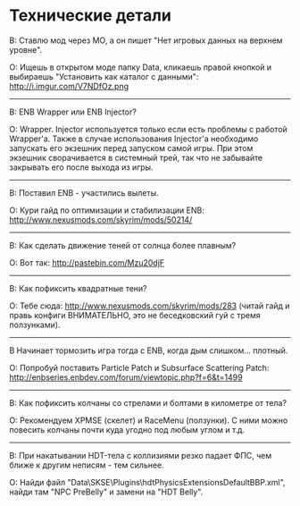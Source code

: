 # Технические детали

В: Ставлю мод через МО, а он пишет "Нет игровых данных на верхнем уровне".

О: Ищешь в открытом моде папку Data, кликаешь правой кнопкой и выбираешь "Установить как каталог с данными": http://i.imgur.com/V7NDfOz.png

------

В: ENB Wrapper или ENB Injector?

О: Wrapper. Injector используется только если есть проблемы с работой Wrapper'а. Также в случае использования Injector'а необходимо запускать его экзешник перед запуском самой игры. При этом экзешник сворачивается в системный трей, так что не забывайте закрывать его после выхода из игры.

------

В: Поставил ENB - участились вылеты.

О: Кури гайд по оптимизации и стабилизации ENB: http://www.nexusmods.com/skyrim/mods/50214/

------

В: Как сделать движение теней от солнца более плавным?

О: Вот так: http://pastebin.com/Mzu20djF

------

В: Как пофиксить квадратные тени?

О: Тебе сюда: http://www.nexusmods.com/skyrim/mods/283 (читай гайд и правь конфиги ВНИМАТЕЛЬНО, это не беседковский гуй с тремя ползунками).

------

В Начинает тормозить игра тогда с ENB, когда дым слишком... плотный.

О: Попробуй поставить Particle Patch и Subsurface Scattering Patch: http://enbseries.enbdev.com/forum/viewtopic.php?f=6&t=1499

------

В: Как пофиксить колчаны со стрелами и болтами в километре от тела?

О: Рекомендуем XPMSE (скелет) и RaceMenu (ползунки). С ними можно повесить колчаны почти куда угодно под любым углом и т.д.

------

В: При накатывании HDT-тела с коллизиями резко падает ФПС, чем ближе к другим неписям - тем сильнее.

О: Найди файл "Data\SKSE\Plugins\hdtPhysicsExtensionsDefaultBBP.xml", найди там "NPC PreBelly" и замени на "HDT Belly".
